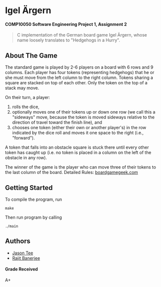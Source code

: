 # Igel Ärgern 
#### COMP10050 Software Engineering Project 1, Assignment 2
> C implementation of the German board game Igel Ärgern, whose name loosely translates to "Hedgehogs in a Hurry".

## About The Game
The standard game is played by 2-6 players on a board with 6 rows and 9 columns. Each player has four tokens (representing hedgehogs) that he or she must move from the left column to the right column. Tokens sharing a square are stacked on top of each other. Only the token on the top of a stack may move.

On their turn, a player:
1. rolls the dice,
2. optionally moves one of their tokens up or down one row (we call this a "sideways" move, because the token is moved sideways relative to the direction of travel toward the finish line), and
3. chooses one token (either their own or another player's) in the row indicated by the dice roll and moves it one space to the right (i.e., "forward").

A token that falls into an obstacle square is stuck there until every other token has caught up (i.e. no token is placed in a column on the left of the obstacle in any row). 

The winner of the game is the player who can move three of their tokens to the last column of the board.
Detailed Rules: [boardgamegeek.com](https://boardgamegeek.com/boardgame/95/igel-argern)

## Getting Started
To compile the program, run
```
make 
```
Then run program by calling
```
./main
```
## Authors
* [Jason Tee](https://github.com/AmplifiedHuman)
* [Rajit Banerjee](https://github.com/rajitbanerjee)

#### Grade Received
A+
